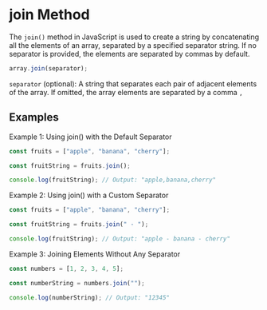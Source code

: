 # join Method

The `join()` method in JavaScript is used to create a string by concatenating all the elements of an array, separated by a specified separator string. If no separator is provided, the elements are separated by commas by default.

```javascript
array.join(separator);
```

`separator` (optional): A string that separates each pair of adjacent elements of the array. If omitted, the array elements are separated by a comma `,`

## Examples

Example 1: Using join() with the Default Separator

```javascript
const fruits = ["apple", "banana", "cherry"];

const fruitString = fruits.join();

console.log(fruitString); // Output: "apple,banana,cherry"
```

Example 2: Using join() with a Custom Separator

```javascript
const fruits = ["apple", "banana", "cherry"];

const fruitString = fruits.join(" - ");

console.log(fruitString); // Output: "apple - banana - cherry"
```

Example 3: Joining Elements Without Any Separator

```javascript
const numbers = [1, 2, 3, 4, 5];

const numberString = numbers.join("");

console.log(numberString); // Output: "12345"
```

